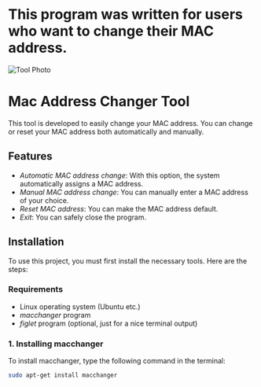 # This program was written for users who want to change their MAC address.
![Tool Photo]("photo-1.jpeg")
# Mac Address Changer Tool

This tool is developed to easily change your MAC address. You can change or reset your MAC address both automatically and manually.

## Features

- *Automatic MAC address change*: With this option, the system automatically assigns a MAC address.
- *Manual MAC address change*: You can manually enter a MAC address of your choice.
- *Reset MAC address*: You can make the MAC address default.
- *Exit*: You can safely close the program.

## Installation

To use this project, you must first install the necessary tools. Here are the steps:

### Requirements
- Linux operating system (Ubuntu etc.)
- *macchanger* program
- *figlet* program (optional, just for a nice terminal output)

### 1. Installing macchanger

To install macchanger, type the following command in the terminal:

```bash
sudo apt-get install macchanger
